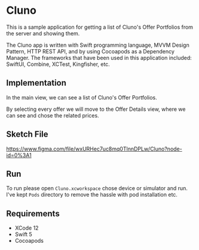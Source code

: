 # Cluno
This is a sample application for getting a list of Cluno's Offer Portfolios from the server and showing them.

The Cluno app is written with Swift programming language, MVVM Design Pattern, HTTP REST API, and by using Cocoapods as a Dependency Manager.
The frameworks that have been used in this application included: SwiftUI, Combine, XCTest, Kingfisher, etc.

## Implementation
In the main view, we can see a list of Cluno's Offer Portfolios.

By selecting every offer we will move to the Offer Details view, where we can see and chose the related prices.

## Sketch File
https://www.figma.com/file/wxURHec7uc8mq0TlnnDPLw/Cluno?node-id=0%3A1

## Run
To run please open `Cluno.xcworkspace` chose device or simulator and run.
I've kept `Pods` directory to remove the hassle with pod installation etc.

## Requirements
- XCode 12
- Swift 5
- Cocoapods
